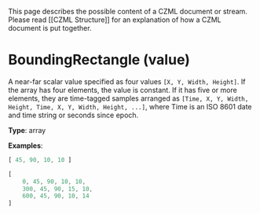 This page describes the possible content of a CZML document or stream. Please read [[CZML Structure]] for an explanation of how a CZML document is put together.

# BoundingRectangle (value)

A near-far scalar value specified as four values `[X, Y, Width, Height]`. If the array has four elements, the value is constant. If it has five or more elements, they are time-tagged samples arranged as `[Time, X, Y, Width, Height, Time, X, Y, Width, Height, ...]`, where Time is an ISO 8601 date and time string or seconds since epoch.

**Type**: array

**Examples**:

```javascript
[ 45, 90, 10, 10 ]
```

```javascript
[
    0, 45, 90, 10, 10,
    300, 45, 90, 15, 10,
    600, 45, 90, 10, 14
]
```

